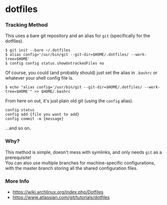 # dotfiles
### Tracking Method
This uses a bare git repository and an alias for `git` (specifically for the dotfiles).
```
$ git init --bare ~/.dotfiles  
$ alias config='/usr/bin/git --git-dir=$HOME/.dotfiles/ --work-tree=$HOME'  
$ config config status.showUntrackedFiles no  
```
Of course, you could (and probably should) just set the alias in `.bashrc` or whatever your shell config file is.
```
$ echo "alias config='/usr/bin/git --git-dir=$HOME/.dotfiles/ --work-tree=$HOME'" >> $HOME/.bashrc
```
From here on out, it's just plain old git (using the `config` alias). 
```
config status
config add {file you want to add}
config commit -m {message}
```
...and so on.

### Why? 
This method is simple, doesn't mess with symlinks, and only needs `git` as a prerequisite!  
You can also use multiple branches for machine-specific configurations, with the master branch storing all the shared configuration files.

### More Info
- https://wiki.archlinux.org/index.php/Dotfiles
- https://www.atlassian.com/git/tutorials/dotfiles
